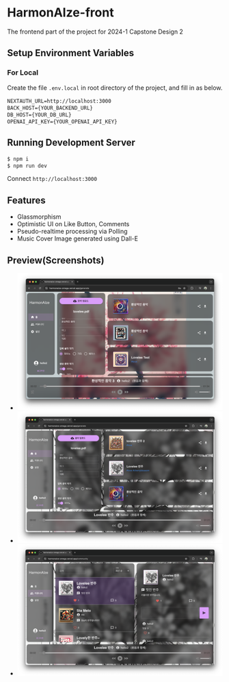 # HarmonAIze-front

The frontend part of the project for 2024-1 Capstone Design 2

## Setup Environment Variables

### For Local

Create the file `.env.local` in root directory of the project, and fill in as below.

```
NEXTAUTH_URL=http://localhost:3000
BACK_HOST={YOUR_BACKEND_URL}
DB_HOST={YOUR_DB_URL}
OPENAI_API_KEY={YOUR_OPENAI_API_KEY}
```

## Running Development Server

```console
$ npm i
$ npm run dev
```

Connect `http://localhost:3000`

## Features

- Glassmorphism
- Optimistic UI on Like Button, Comments
- Pseudo-realtime processing via Polling
- Music Cover Image generated using Dall-E

## Preview(Screenshots)
* ![preview1](/images/preview1.png)
* ![preview2](/images/preview2.png)
* ![preview3](/images/preview3.png)
